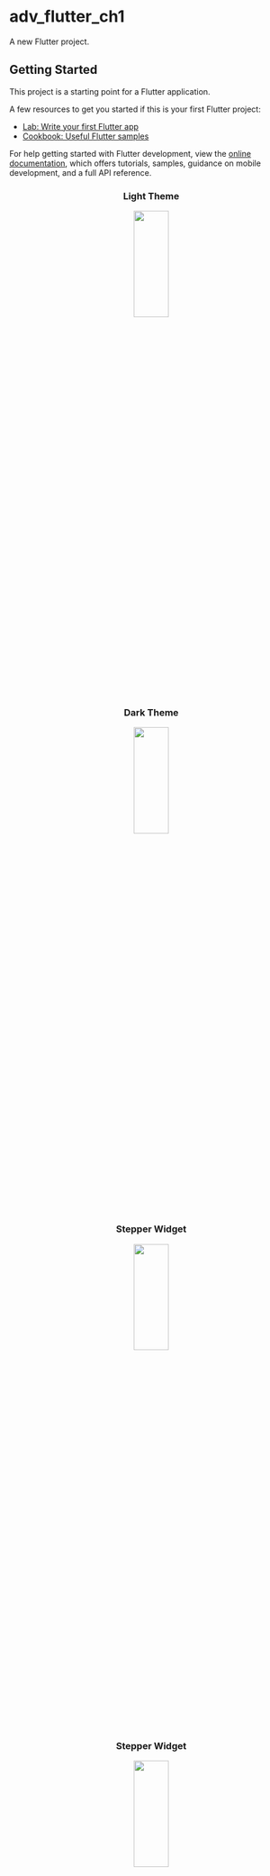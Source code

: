# adv_flutter_ch1

A new Flutter project.

## Getting Started

This project is a starting point for a Flutter application.

A few resources to get you started if this is your first Flutter project:

- [Lab: Write your first Flutter app](https://docs.flutter.dev/get-started/codelab)
- [Cookbook: Useful Flutter samples](https://docs.flutter.dev/cookbook)

For help getting started with Flutter development, view the
[online documentation](https://docs.flutter.dev/), which offers tutorials,
samples, guidance on mobile development, and a full API reference.

<h3 align = "center"> Light Theme </h3>
<p align = "center">
<img src= "https://github.com/Yash-978/adv_flutter_ch1/assets/147479013/bf6fb3d0-4c25-4cc0-bc5d-5beed793b330" width=35%
height=22% >

<h3 align = "center"> Dark Theme </h3>
<p align = "center">
<img src= "https://github.com/Yash-978/adv_flutter_ch1/assets/147479013/00e88697-e055-485b-8785-fad02f60fc9f" width=35%
height=22% >

<h3 align = "center"> Stepper Widget </h3>
<p align = "center">
<img src= "https://github.com/Yash-978/adv_flutter_ch1/assets/147479013/68d65c79-651e-4405-ba53-4518e2fa284f" width=35%
height=22% >

<h3 align = "center"> Stepper Widget</h3>
<p align = "center">
<img src= "https://github.com/Yash-978/adv_flutter_ch1/assets/147479013/4f603b8d-a938-4bfc-b2f0-0df3b395bf1a" width=35%
height=22% >



